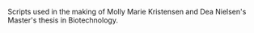 Scripts used in the making of Molly Marie Kristensen and Dea Nielsen's Master's thesis in Biotechnology.
